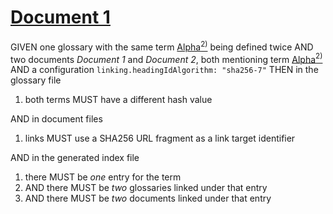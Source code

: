 # [Document 1](#sha256:2405b49)

GIVEN one glossary with the same term [Alpha][1][<sup>2)</sup>][2] being defined twice
AND two documents *Document 1* and *Document 2*, both mentioning term [Alpha][1][<sup>2)</sup>][2]
AND a configuration `linking.headingIdAlgorithm: "sha256-7"`
THEN in the glossary file

1.  both terms MUST have a different hash value

AND in document files

1.  links MUST use a SHA256 URL fragment as a link target identifier

AND in the generated index file

1.  there MUST be *one* entry for the term
2.  AND there MUST be *two* glossaries linked under that entry
3.  AND there MUST be *two* documents linked under that entry

[1]: ./glossary.md#sha256:04ac362 "First definition."

[2]: ./glossary.md#sha256:9580085 "Second definition."
